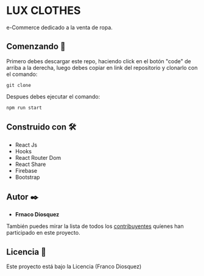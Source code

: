 # LUX CLOTHES

e-Commerce dedicado a la venta de ropa.

## Comenzando 🚀

Primero debes descargar este repo, haciendo click en el botón "code" de arriba a la derecha,
luego debes copiar en link del repositorio y clonarlo con el comando:
```
git clone
```
Despues debes ejecutar el comando:
```
npm run start
```

## Construido con 🛠️

* React Js
* Hooks
* React Router Dom
* React Share
* Firebase
* Bootstrap

## Autor ✒️
* **Frnaco Diosquez**

También puedes mirar la lista de todos los [contribuyentes](https://github.com/your/project/contributors) quíenes han participado en este proyecto. 

## Licencia 📄

Este proyecto está bajo la Licencia (Franco Diosquez)